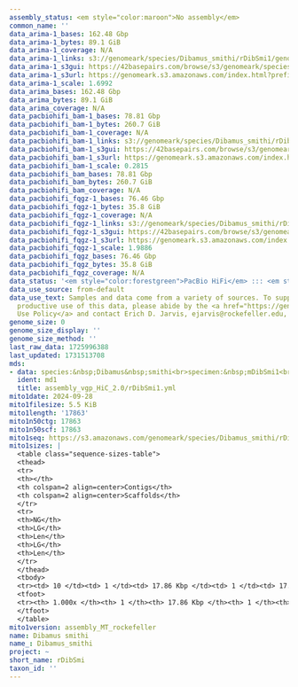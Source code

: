 ```yaml
---
assembly_status: <em style="color:maroon">No assembly</em>
common_name: ''
data_arima-1_bases: 162.48 Gbp
data_arima-1_bytes: 89.1 GiB
data_arima-1_coverage: N/A
data_arima-1_links: s3://genomeark/species/Dibamus_smithi/rDibSmi1/genomic_data/arima/<br>
data_arima-1_s3gui: https://42basepairs.com/browse/s3/genomeark/species/Dibamus_smithi/rDibSmi1/genomic_data/arima/
data_arima-1_s3url: https://genomeark.s3.amazonaws.com/index.html?prefix=species/Dibamus_smithi/rDibSmi1/genomic_data/arima/
data_arima-1_scale: 1.6992
data_arima_bases: 162.48 Gbp
data_arima_bytes: 89.1 GiB
data_arima_coverage: N/A
data_pacbiohifi_bam-1_bases: 78.81 Gbp
data_pacbiohifi_bam-1_bytes: 260.7 GiB
data_pacbiohifi_bam-1_coverage: N/A
data_pacbiohifi_bam-1_links: s3://genomeark/species/Dibamus_smithi/rDibSmi1/genomic_data/pacbio_hifi/<br>
data_pacbiohifi_bam-1_s3gui: https://42basepairs.com/browse/s3/genomeark/species/Dibamus_smithi/rDibSmi1/genomic_data/pacbio_hifi/
data_pacbiohifi_bam-1_s3url: https://genomeark.s3.amazonaws.com/index.html?prefix=species/Dibamus_smithi/rDibSmi1/genomic_data/pacbio_hifi/
data_pacbiohifi_bam-1_scale: 0.2815
data_pacbiohifi_bam_bases: 78.81 Gbp
data_pacbiohifi_bam_bytes: 260.7 GiB
data_pacbiohifi_bam_coverage: N/A
data_pacbiohifi_fqgz-1_bases: 76.46 Gbp
data_pacbiohifi_fqgz-1_bytes: 35.8 GiB
data_pacbiohifi_fqgz-1_coverage: N/A
data_pacbiohifi_fqgz-1_links: s3://genomeark/species/Dibamus_smithi/rDibSmi1/genomic_data/pacbio_hifi/<br>
data_pacbiohifi_fqgz-1_s3gui: https://42basepairs.com/browse/s3/genomeark/species/Dibamus_smithi/rDibSmi1/genomic_data/pacbio_hifi/
data_pacbiohifi_fqgz-1_s3url: https://genomeark.s3.amazonaws.com/index.html?prefix=species/Dibamus_smithi/rDibSmi1/genomic_data/pacbio_hifi/
data_pacbiohifi_fqgz-1_scale: 1.9886
data_pacbiohifi_fqgz_bases: 76.46 Gbp
data_pacbiohifi_fqgz_bytes: 35.8 GiB
data_pacbiohifi_fqgz_coverage: N/A
data_status: '<em style="color:forestgreen">PacBio HiFi</em> ::: <em style="color:forestgreen">Arima</em>'
data_use_source: from-default
data_use_text: Samples and data come from a variety of sources. To support fair and
  productive use of this data, please abide by the <a href="https://genome10k.soe.ucsc.edu/data-use-policies/">Data
  Use Policy</a> and contact Erich D. Jarvis, ejarvis@rockefeller.edu, with any questions.
genome_size: 0
genome_size_display: ''
genome_size_method: ''
last_raw_data: 1725996388
last_updated: 1731513708
mds:
- data: species:&nbsp;Dibamus&nbsp;smithi<br>specimen:&nbsp;mDibSmi1<br>projects:&nbsp;<br>&nbsp;&nbsp;-&nbsp;vgp<br>assembled_by_group:&nbsp;Rockefeller<br>data_location:&nbsp;S3<br>release_to:&nbsp;S3<br>combine_for_curation:&nbsp;true<br>hap1:&nbsp;s3://genomeark/species/Dibamus_Smithi/rDibSmi1/assembly_vgp_HiC_2.0/evaluation/rDibSmi1.HiC.hap2.20240928.fasta.gz<br>hap2:&nbsp;s3://genomeark/species/Dibamus_Smithi/rDibSmi1/assembly_vgp_HiC_2.0/evaluation/rDibSmi1.HiC.hap1.20240928.fasta.gz<br>pretext_hap1:&nbsp;s3://genomeark/species/Dibamus_Smithi/rDibSmi1/assembly_vgp_HiC_2.0/evaluation/hap1/pretext/rDibSmi1_hap1__s2_heatmap.pretext<br>pretext_hap2:&nbsp;s3://genomeark/species/Dibamus_Smithi/rDibSmi1/assembly_vgp_HiC_2.0/evaluation/hap2/pretext/rDibSmi1_hap2__s2_heatmap.pretext<br>kmer_spectra_img:&nbsp;s3://genomeark/species/Dibamus_Smithi/rDibSmi1/species/Dibamus_Smithi/mDibSmi1/assembly_vgp_HiC_2.0/evaluation/merqury/mDibSmi1_png<br>pacbio_read_dir:&nbsp;s3://genomeark/species/Dibamus_Smithi/rDibSmi1/genomic_data/pacbio_hifi/<br>pacbio_read_type:&nbsp;hifi<br>hic_read_dir:&nbsp;s3://genomeark/species/Dibamus_Smithi/rDibSmi1/genomic_data/arima/<br>mito:&nbsp;s3://genomeark/species/species/Dibamus_Smithi/rDibSmi1/assembly_MT_rockefeller/rDibSmi1.MT.20240928.fasta<br>pipeline:&nbsp;<br>&nbsp;&nbsp;-&nbsp;hifiasm&nbsp;(0.19.8+galaxy0)<br>&nbsp;&nbsp;-&nbsp;yahs&nbsp;(1.2a.2+galaxy1)<br>notes:&nbsp;This&nbsp;was&nbsp;a&nbsp;Hifiasm-HiC&nbsp;assembly&nbsp;of&nbsp;rDibSmi1,&nbsp;resulting&nbsp;in&nbsp;two&nbsp;complete&nbsp;haplotypes.&nbsp;HiC&nbsp;scaffolding&nbsp;was&nbsp;performed&nbsp;with&nbsp;YaHS.&nbsp;The&nbsp;HiC&nbsp;prep&nbsp;kit&nbsp;used&nbsp;was&nbsp;Arima&nbsp;library&nbsp;prep.&nbsp;The&nbsp;HiC&nbsp;reads&nbsp;needed&nbsp;to&nbsp;have&nbsp;5&nbsp;bp&nbsp;trimmed&nbsp;from&nbsp;the&nbsp;5'&nbsp;end&nbsp;due&nbsp;to&nbsp;adapter&nbsp;left&nbsp;over&nbsp;from&nbsp;the&nbsp;Arima&nbsp;library&nbsp;prep&nbsp;kit.&nbsp;This&nbsp;is&nbsp;a&nbsp;VGP&nbsp;Phase&nbsp;1&nbsp;species&nbsp;we&nbsp;are&nbsp;submitting&nbsp;for&nbsp;dual&nbsp;curation.<br>
  ident: md1
  title: assembly_vgp_HiC_2.0/rDibSmi1.yml
mito1date: 2024-09-28
mito1filesize: 5.5 KiB
mito1length: '17863'
mito1n50ctg: 17863
mito1n50scf: 17863
mito1seq: https://s3.amazonaws.com/genomeark/species/Dibamus_smithi/rDibSmi1/assembly_MT_rockefeller/rDibSmi1.MT.20240928.fasta.gz
mito1sizes: |
  <table class="sequence-sizes-table">
  <thead>
  <tr>
  <th></th>
  <th colspan=2 align=center>Contigs</th>
  <th colspan=2 align=center>Scaffolds</th>
  </tr>
  <tr>
  <th>NG</th>
  <th>LG</th>
  <th>Len</th>
  <th>LG</th>
  <th>Len</th>
  </tr>
  </thead>
  <tbody>
  <tr><td> 10 </td><td> 1 </td><td> 17.86 Kbp </td><td> 1 </td><td> 17.86 Kbp </td></tr><tr><td> 20 </td><td> 1 </td><td> 17.86 Kbp </td><td> 1 </td><td> 17.86 Kbp </td></tr><tr><td> 30 </td><td> 1 </td><td> 17.86 Kbp </td><td> 1 </td><td> 17.86 Kbp </td></tr><tr><td> 40 </td><td> 1 </td><td> 17.86 Kbp </td><td> 1 </td><td> 17.86 Kbp </td></tr><tr style="background-color:#cccccc;"><td> 50 </td><td> 1 </td><td style="background-color:#ff8888;"> 17.86 Kbp </td><td> 1 </td><td style="background-color:#ff8888;"> 17.86 Kbp </td></tr><tr><td> 60 </td><td> 1 </td><td> 17.86 Kbp </td><td> 1 </td><td> 17.86 Kbp </td></tr><tr><td> 70 </td><td> 1 </td><td> 17.86 Kbp </td><td> 1 </td><td> 17.86 Kbp </td></tr><tr><td> 80 </td><td> 1 </td><td> 17.86 Kbp </td><td> 1 </td><td> 17.86 Kbp </td></tr><tr><td> 90 </td><td> 1 </td><td> 17.86 Kbp </td><td> 1 </td><td> 17.86 Kbp </td></tr><tr><td> 100 </td><td> 1 </td><td> 17.86 Kbp </td><td> 1 </td><td> 17.86 Kbp </td></tr></tbody>
  <tfoot>
  <tr><th> 1.000x </th><th> 1 </th><th> 17.86 Kbp </th><th> 1 </th><th> 17.86 Kbp </th></tr>
  </tfoot>
  </table>
mito1version: assembly_MT_rockefeller
name: Dibamus smithi
name_: Dibamus_smithi
project: ~
short_name: rDibSmi
taxon_id: ''
---
```

